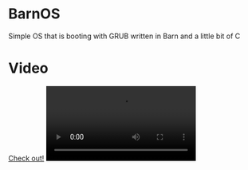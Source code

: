 # BarnOS
Simple OS that is booting with GRUB written in Barn and a little bit of C
# Video
[Check out!](./2023-03-17_16-04-00(1).mp4)
<video controls>
  <source src="./2023-03-17_16-04-00(1).mp4" type="video/mp4">
</video>

